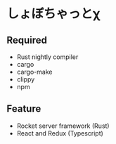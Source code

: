 
# しょぼちゃっと&chi;

## Required
- Rust nightly compiler
- cargo
- cargo-make
- clippy
- npm

## Feature
- Rocket server framework (Rust)
- React and Redux (Typescript)
